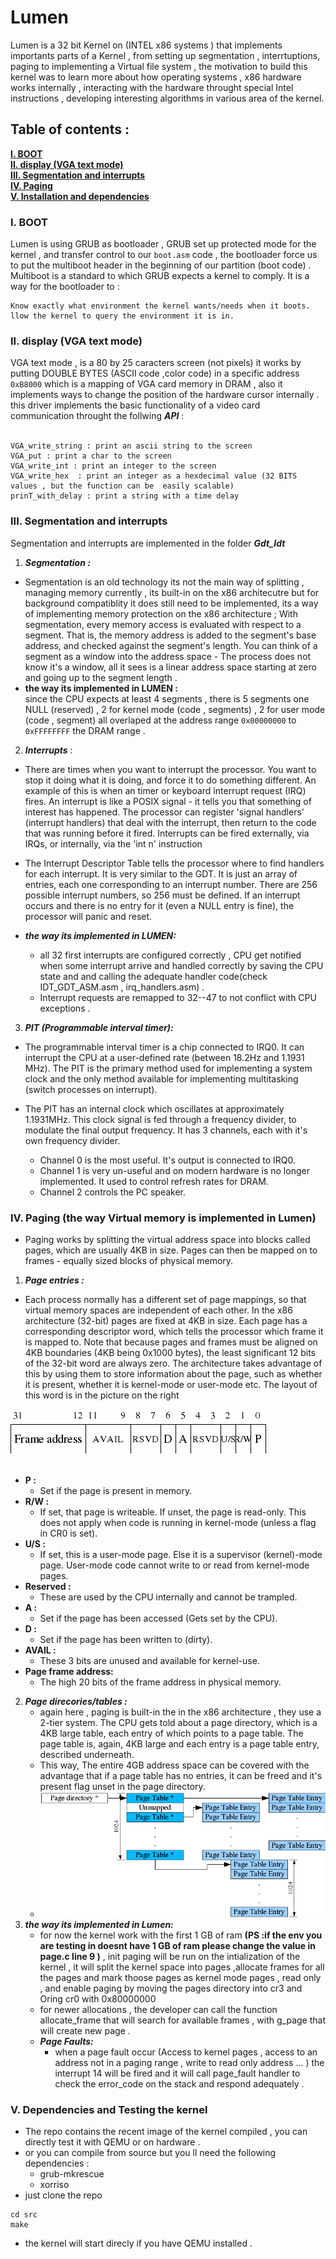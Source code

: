 # Lumen

Lumen is a 32 bit Kernel on (INTEL x86 systems ) that implements importants parts of a Kernel , from setting up segmentation , interrtuptions, paging to implementing a Virtual file system , the motivation to build this kernel was to learn more about how operating systems , x86 hardware works internally , interacting with the hardware throught special Intel instructions , developing interesting algorithms in various area of the kernel.
## Table of contents :
**[I. BOOT](#i-boot)**<br>
**[II. display (VGA text mode)](#ii-display-VGA-text-mode)**<br>
**[III. Segmentation and interrupts](#iii-segmentation-and-interrupts)**<br>
**[IV. Paging](#iv-paging-the-way-virtual-memory-is-implemented-in-lumen)**<br>
**[V. Installation and dependencies](#v-dependencies-and-testing-the-kernel)**<br>
### I. BOOT
Lumen is using GRUB as bootloader , GRUB set up protected mode for the kernel , and transfer control to our ``` boot.asm ``` code , the bootloader force us to put the multiboot header in the beginning of our partition (boot code) .<br/>
Multiboot is a standard to which GRUB expects a kernel to comply. It is a way for the bootloader to :
  ```
  Know exactly what environment the kernel wants/needs when it boots. 
  llow the kernel to query the environment it is in.
 ```
  
    
### II. display (VGA text mode)

VGA text mode , is a 80 by 25 caracters screen (not pixels) it works by putting DOUBLE BYTES (ASCII code ,color code) in a specific address ```0xB8000``` which is a mapping of VGA card memory in DRAM , also it implements ways to change the position of the hardware cursor internally .
this driver implements the basic functionality of a video card communication throught the follwing ***API*** :<br/><br/>

```
VGA_write_string : print an ascii string to the screen 
VGA_put : print a char to the screen 
VGA_write_int : print an integer to the screen  
VGA_write_hex  : print an integer as a hexdecimal value (32 BITS values , but the function can be  easily scalable)
prinT_with_delay : print a string with a time delay 
```
### III. Segmentation and interrupts
Segmentation and interrupts are implemented in the folder ***Gdt_Idt***

1. ***Segmentation :***
  - Segmentation is an old technology its not the main way of splitting , managing memory currently , its built-in on the x86 architecutre but for background compatiblity it       does still need to be implemented, its a way of implementing  memory protection on the x86 architecture ; With segmentation, every memory access is evaluated with respect       to a segment. That is, the memory address is added to the segment's base address, and checked against the segment's length. You can think of a segment as a window into the      address space - The process does not know it's a window, all it sees is a linear address space starting at zero and going up to the segment length . <br/>
   - **the way its implemented in LUMEN :** <br/>
      since the CPU expects at least 4 segments , there is 5 segments one NULL (reserved) , 2 for kernel mode (code , segments) , 2 for user mode (code , segment) all overlaped        at the address range ```0x00000000``` to ```0xFFFFFFFF``` the DRAM range . 
2. ***Interrupts*** :
 - There are times when you want to interrupt the processor. You want to stop it doing what it is doing, and force it to do something different. An example of this is when an timer or keyboard interrupt request (IRQ) fires. An interrupt is like a POSIX signal - it tells you that something of interest has happened. The processor can register 'signal handlers' (interrupt handlers) that deal with the interrupt, then return to the code that was running before it fired. Interrupts can be fired externally, via IRQs, or internally, via the 'int n' instruction
 -   The Interrupt Descriptor Table tells the processor where to find handlers for each interrupt. It is very similar to the GDT. It is just an array of entries, each one corresponding to an interrupt number. There are 256 possible interrupt numbers, so 256 must be defined. If an interrupt occurs and there is no entry for it (even a NULL entry is fine), the processor will panic and reset.<br/>
 
 - ***the way its implemented in LUMEN:***<br/>
    - all 32 first interrupts are configured correctly , CPU get notified when some interrupt arrive and handled correctly by saving the CPU state and and calling the adequate handler  code(check IDT_GDT_ASM.asm , irq_handlers.asm) .
    -  Interrupt requests are remapped to 32--47 to not conflict with CPU exceptions .
3. ***PIT (Programmable interval timer):***<br/>
  - The programmable interval timer is a chip connected to IRQ0. It can interrupt the CPU at a user-defined rate (between 18.2Hz and 1.1931 MHz). The PIT is the primary method used for implementing a system clock and the only method available for implementing multitasking (switch processes on interrupt).<br/>

  - The PIT has an internal clock which oscillates at approximately 1.1931MHz. This clock signal is fed through a frequency divider, to modulate the final output frequency. It has 3 channels, each with it's own frequency divider.

    - Channel 0 is the most useful. It's output is connected to IRQ0.
    - Channel 1 is very un-useful and on modern hardware is no longer implemented. It used to control refresh rates for DRAM.
    - Channel 2 controls the PC speaker.
### IV. Paging (the way Virtual memory is implemented in Lumen)
- Paging works by splitting the virtual address space into blocks called pages, which are usually 4KB in size. Pages can then be mapped on to frames - equally sized blocks of    physical memory. 
1. ***Page entries :***<br/>
  - Each process normally has a different set of page mappings, so that virtual memory spaces are independent of each other. In the x86 architecture (32-bit) pages are fixed      at 4KB in size. Each page has a corresponding descriptor word, which tells the processor which frame it is mapped to. Note that because pages and frames must be aligned on 4KB boundaries (4KB being 0x1000 bytes), the least significant 12 bits of the 32-bit word are always zero. The architecture takes advantage of this by using them to store    information about the page, such as whether it is present, whether it is kernel-mode or user-mode etc. The layout of this word is in the picture on the right

 <img src="/assets/images/page_entry.png"/> <br/> <br/>
- **P :**<br/>
  - Set if the page is present in memory.
- **R/W :**<br/>
  - If set, that page is writeable. If unset, the page is read-only. This does not apply when code is running in kernel-mode (unless a flag in CR0 is set).
- **U/S :**<br/>
  - If set, this is a user-mode page. Else it is a supervisor (kernel)-mode page. User-mode code cannot write to or read from kernel-mode pages.
- **Reserved :**<br/>
  - These are used by the CPU internally and cannot be trampled.
- **A :**<br/>
  - Set if the page has been accessed (Gets set by the CPU).
- **D :**<br/>
  - Set if the page has been written to (dirty).
- **AVAIL :**<br/>
  - These 3 bits are unused and available for kernel-use.
- **Page frame address:**<br/>
  - The high 20 bits of the frame address in physical memory.
 
2. ***Page direcories/tables :*** <br/>
   -  again here , paging is built-in the in the x86 architecture , they use a 2-tier system. The CPU gets told about a page directory, which is a 4KB large table, each entry of which points to a page table. The page table is, again, 4KB large and each entry is a page table entry, described underneath.  
   -  This way, The entire 4GB address space can be covered with the advantage that if a page table has no entries, it can be freed and it's present flag unset in the page directory. <br/>
   - <img src="/assets/images/page_directory.png" /> <br/>
3. ***the way its implemented in Lumen:*** <br/>
   - for now the kernel work with  the first 1 GB of ram **(PS :if the env you are testing in doesnt have 1 GB of ram please change the value in page.c line 9 )** , init paging will be run on the intialization of the kernel , it will split the kernel space into pages ,allocate frames for all the pages and mark thoose pages as kernel mode pages , read only , and enable paging by moving the pages directory into cr3 and Oring cr0 with 0x80000000 
   -  for newer allocations , the developer can call the function allocate_frame that will search for available frames , with g_page that will create new page .
   -  ***Page Faults:*** <br/>
      - when a page fault occur (Access to kernel pages , access to an address not in a paging range , write to read only address ... ) the interrupt 14 will be fired and it will call page_fault handler to check the error_code on the stack and respond adequately .
### V. Dependencies and Testing the kernel 
- The repo contains the recent image of the kernel compiled , you can directly test it with QEMU or on hardware . 
- or you can compile from source but you ll need the following dependencies :
  - grub-mkrescue
  - xorriso
- just clone the repo 
``` 
cd src
make
``` 
- the kernel will start direcly if you have QEMU installed . 
